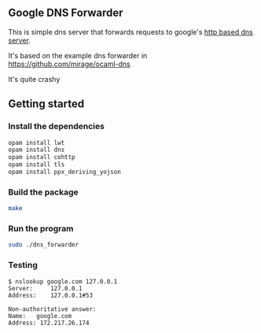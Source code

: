Google DNS Forwarder
--------------------

This is simple dns server that forwards requests to google's [http based dns server](https://developers.google.com/speed/public-dns/docs/dns-over-https). 

It's based on the example dns forwarder in https://github.com/mirage/ocaml-dns

It's quite crashy

Getting started
---------------
### Install the dependencies

```bash
opam install lwt
opam install dns
opam install cohttp
opam install tls
opam install ppx_deriving_yojson
```

### Build the package

```bash
make
```

### Run the program

```bash
sudo ./dns_forwarder
```


### Testing 


```
$ nslookup google.com 127.0.0.1
Server:		127.0.0.1
Address:	127.0.0.1#53

Non-authoritative answer:
Name:	google.com
Address: 172.217.26.174

```